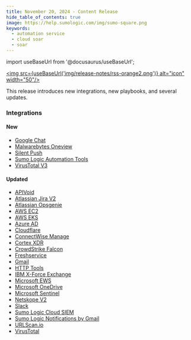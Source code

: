 ```yaml
---
title: November 20, 2024 - Content Release
hide_table_of_contents: true
image: https://help.sumologic.com/img/sumo-square.png
keywords:
  - automation service
  - cloud soar
  - soar
---
```


import useBaseUrl from '@docusaurus/useBaseUrl';

<a href="https://help.sumologic.com/release-notes-csoar/rss.xml"><img src={useBaseUrl('img/release-notes/rss-orange2.png')} alt="icon" width="50"/></a>

This release introduces new integrations, new playbooks, and several updates.

### Integrations

#### New

* [Google Chat](/docs/platform-services/automation-service/app-central/integrations/google-chat)
* [Malwarebytes Oneview](/docs/platform-services/automation-service/app-central/integrations/malwarebytes-oneview)
* [Silent Push](/docs/platform-services/automation-service/app-central/integrations/silent-push)
* [Sumo Logic Automation Tools](/docs/platform-services/automation-service/app-central/integrations/sumo-logic-automation-tools)
* [VirusTotal V3](/docs/platform-services/automation-service/app-central/integrations/virustotal-v3)

#### Updated

* [APIVoid](/docs/platform-services/automation-service/app-central/integrations/apivoid)
* [Atlassian Jira V2](/docs/platform-services/automation-service/app-central/integrations/atlassian-jira-v2)
* [Atlassian Opsgenie](/docs/platform-services/automation-service/app-central/integrations/atlassian-opsgenie)
* [AWS EC2](/docs/platform-services/automation-service/app-central/integrations/aws-ec2)
* [AWS EKS](/docs/platform-services/automation-service/app-central/integrations/aws-eks)
* [Azure AD](/docs/platform-services/automation-service/app-central/integrations/azure-ad)
* [Cloudflare](/docs/platform-services/automation-service/app-central/integrations/cloudflare)
* [ConnectWise Manage](/docs/platform-services/automation-service/app-central/integrations/connectwise-manage)
* [Cortex XDR](/docs/platform-services/automation-service/app-central/integrations/cortex-xdr)
* [CrowdStrike Falcon](/docs/platform-services/automation-service/app-central/integrations/crowdstrike-falcon)
* [Freshservice](/docs/platform-services/automation-service/app-central/integrations/freshservice)
* [Gmail](/docs/platform-services/automation-service/app-central/integrations/gmail)
* [HTTP Tools](/docs/platform-services/automation-service/app-central/integrations/http-tools)
* [IBM X-Force Exchange](/docs/platform-services/automation-service/app-central/integrations/ibm-x-force-exchange)
* [Microsoft EWS](/docs/platform-services/automation-service/app-central/integrations/microsoft-ews)
* [Microsoft OneDrive](/docs/platform-services/automation-service/app-central/integrations/microsoft-onedrive)
* [Microsoft Sentinel](/docs/platform-services/automation-service/app-central/integrations/microsoft-sentinel)
* [Netskope V2](/docs/platform-services/automation-service/app-central/integrations/netskope-v2)
* [Slack](/docs/platform-services/automation-service/app-central/integrations/slack)
* [Sumo Logic Cloud SIEM](/docs/platform-services/automation-service/app-central/integrations/sumo-logic-cloud-siem)
* [Sumo Logic Notifications by Gmail](/docs/platform-services/automation-service/app-central/integrations/sumo-logic-notifications-by-gmail)
* [URLScan.io](/docs/platform-services/automation-service/app-central/integrations/urlscan.io)
* [VirusTotal](/docs/platform-services/automation-service/app-central/integrations/virustotal)
